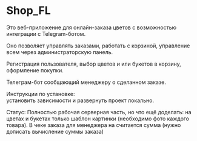 # Shop_FL
Это веб-приложение для онлайн-заказа цветов с возможностью интеграции с Telegram-ботом. 

Оно позволяет управлять заказами, работать с корзиной, управление всем через администраторскую панель.
 
 Регистрация пользователя, выбор цветов и или букетов в корзину,
 оформление покупки.
 
 Телеграм-бот сообщающий менеджеру о сделанном заказе.

 Инструкции по установке:  
 установить зависимости и развернуть проект локально.

 Статус: Полностью рабочая серверная часть, но что ещё доделать: 
 на цветах и букетах только шаблон картинки (необходимо фото каждого товара).
 В чеке заказа для менеджера на считается сумма (нужно дописать вычисление суммы заказа)
